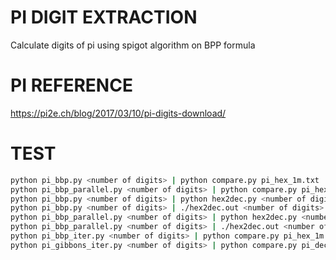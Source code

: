 # PI DIGIT EXTRACTION

Calculate digits of pi using spigot algorithm on BPP formula

# PI REFERENCE

https://pi2e.ch/blog/2017/03/10/pi-digits-download/

# TEST

``` bash
python pi_bbp.py <number of digits> | python compare.py pi_hex_1m.txt
python pi_bbp_parallel.py <number of digits> | python compare.py pi_hex_1m.txt
python pi_bbp.py <number of digits> | python hex2dec.py <number of digits> | python compare.py pi_dec_1m.txt
python pi_bbp.py <number of digits> | ./hex2dec.out <number of digits> | python compare.py pi_dec_1m.txt
python pi_bbp_parallel.py <number of digits> | python hex2dec.py <number of digits> | python compare.py pi_dec_1m.txt
python pi_bbp_parallel.py <number of digits> | ./hex2dec.out <number of digits> | python compare.py pi_dec_1m.txt
python pi_bbp_iter.py <number of digits> | python compare.py pi_hex_1m.txt
python pi_gibbons_iter.py <number of digits> | python compare.py pi_dec_1m.txt
```
